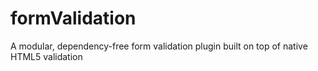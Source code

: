 # formValidation
A modular, dependency-free form validation plugin built on top of native HTML5 validation
